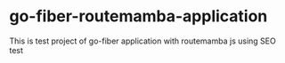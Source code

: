 # go-fiber-routemamba-application
This is test project of go-fiber application with routemamba js using SEO test
